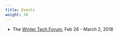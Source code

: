 ```yaml
---
title: Events
weight: 30
---
```


- The [Winter Tech Forum](http://wintertechforum.com/), Feb 26 - March 2, 2018

